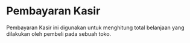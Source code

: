 # Pembayaran Kasir 

Pembayaran Kasir ini digunakan untuk menghitung total belanjaan yang dilakukan oleh pembeli pada sebuah toko.